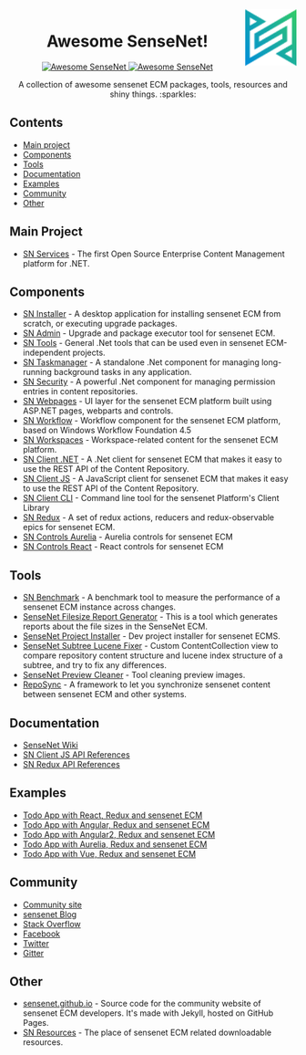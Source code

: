 <a href ="http://sensenet.com">
    <img src="/img/sensenet-logo.png" align="right" width="90">
</a>

<h1 align="center">  
  Awesome SenseNet!
</h1> 

<p align="center">
  <a href="https://github.com/sindresorhus/awesome">
    <img src="https://cdn.rawgit.com/sindresorhus/awesome/d7305f38d29fed78fa85652e3a63e154dd8e8829/media/badge.svg?master-branch" alt="Awesome SenseNet">
  </a> 
  <a href="https://badge.fury.io/nu/%40sensenet%2Fsensenet.github.io">
    <img src="https://badge.fury.io/nu/%40sensenet%2Fsensenet.github.io.svg?master-branch" alt="Awesome SenseNet">
  </a> 
</p>

<p align="center">A collection of awesome sensenet ECM packages, tools, resources and shiny things. :sparkles:
</p>

## Contents

- [Main project](#main-project)
- [Components](#components)
- [Tools](#tools)
- [Documentation](#documentation)
- [Examples](#examples)
- [Community](#community)
- [Other](#other)

## Main Project

- [SN Services](https://github.com/SenseNet/sensenet) - The first Open Source Enterprise Content Management platform for .NET.


## Components

- [SN Installer](https://github.com/SenseNet/sn-installer) - A desktop application for installing sensenet ECM from scratch, or executing upgrade packages. 
- [SN Admin](https://github.com/SenseNet/sn-admin) - Upgrade and package executor tool for sensenet ECM.
- [SN Tools](https://github.com/SenseNet/sn-tools) - General .Net tools that can be used even in sensenet ECM-independent projects.
- [SN Taskmanager](https://github.com/SenseNet/sn-taskmanagement) - A standalone .Net component for managing long-running background tasks in any application.
- [SN Security](https://github.com/SenseNet/sn-security) - A powerful .Net component for managing permission entries in content repositories.
- [SN Webpages](https://github.com/SenseNet/sn-webpages) - UI layer for the sensenet ECM platform built using ASP.NET pages, webparts and controls.
- [SN Workflow](https://github.com/SenseNet/sn-workflow) - Workflow component for the sensenet ECM platform, based on Windows Workflow Foundation 4.5
- [SN Workspaces](https://github.com/SenseNet/sn-workspaces) - Workspace-related content for the sensenet ECM platform.
- [SN Client .NET](https://github.com/SenseNet/sn-client-dotnet) - A .Net client for sensenet ECM that makes it easy to use the REST API of the Content Repository.
- [SN Client JS](https://github.com/SenseNet/sn-client-js) - A JavaScript client for sensenet ECM that makes it easy to use the REST API of the Content Repository.
- [SN Client CLI](https://github.com/SenseNet/sn-client-cli) - Command line tool for the sensenet Platform's Client Library
- [SN Redux](https://github.com/SenseNet/sn-redux) - A set of redux actions, reducers and redux-observable epics for sensenet ECM.
- [SN Controls Aurelia](https://github.com/SenseNet/sn-controls-aurelia) - Aurelia controls for sensenet ECM
- [SN Controls React](https://github.com/SenseNet/sn-controls-react) - React controls for sensenet ECM

## Tools

- [SN Benchmark](https://github.com/SenseNet/sn-benchmark) - A benchmark tool to measure the performance of a sensenet ECM instance across changes.
- [SenseNet Filesize Report Generator](https://github.com/marosvolgyiz/SenseNet-File-Size-Report-Generator) - This is a tool which generates reports about the file sizes in the SenseNet ECM.
- [SenseNet Project Installer](https://github.com/VargaJoe/SenseNet-Project-Installer) - Dev project installer for sensenet ECMS.
- [SenseNet Subtree Lucene Fixer](https://github.com/VargaJoe/SenseNet-SubTree-Lucene-Fixer) - Custom ContentCollection view to compare repository content structure and lucene index structure of a subtree, and try to fix any differences.
- [SenseNet Preview Cleaner](https://github.com/VargaJoe/SenseNet-Preview-Cleaner) - Tool cleaning preview images.
- [RepoSync](https://github.com/marosvolgyiz/RepoSync) -  A framework to let you synchronize sensenet content between sensenet ECM and other systems.

## Documentation

- [SenseNet Wiki](http://wiki.sensenet.com)
- [SN Client JS API References](http://www.sensenet.com/documentation/sn-client-js/index.html)
- [SN Redux API References](http://www.sensenet.com/documentation/sn-redux/index.html)

## Examples

- [Todo App with React, Redux and sensenet ECM](https://github.com/SenseNet/sn-react-redux-todo-app)
- [Todo App with Angular, Redux and sensenet ECM](https://github.com/blaskodaniel/sn-angular-redux-todo-app)
- [Todo App with Angular2, Redux and sensenet ECM](https://github.com/SenseNet/sn-angular2-redux-todo-app)
- [Todo App with Aurelia, Redux and sensenet ECM](https://github.com/B3zo0/sn7-aurelia-redux-todo-app)
- [Todo App with Vue, Redux and sensenet ECM](https://github.com/SenseNet/sn-vue-redux-todo-app)

## Community

- [Community site](http://community.sensenet.com)
- [sensenet Blog](http://community.sensenet.com/blog/)
- [Stack Overflow](http://stackoverflow.com/questions/tagged/sensenet)
- [Facebook](https://www.facebook.com/sensenetcms)
- [Twitter](https://twitter.com/sensenet)
- [Gitter](https://gitter.im/SenseNet)

## Other

- [sensenet.github.io](https://github.com/SenseNet/sensenet.github.io) - Source code for the community website of sensenet ECM developers. It's made with Jekyll, hosted on GitHub Pages.
- [SN Resources](https://github.com/SenseNet/sn-resources) - The place of sensenet ECM related downloadable resources.
